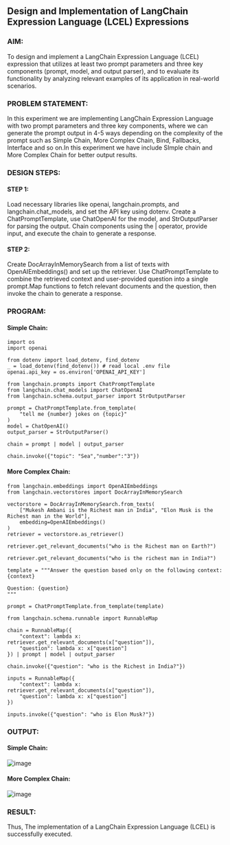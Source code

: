 ## Design and Implementation of LangChain Expression Language (LCEL) Expressions

### AIM:
To design and implement a LangChain Expression Language (LCEL) expression that utilizes at least two prompt parameters and three key components (prompt, model, and output parser), and to evaluate its functionality by analyzing relevant examples of its application in real-world scenarios.

### PROBLEM STATEMENT:
In this experiment we are implementing LangChain Expression Language with two prompt parameters and three key components, where we can generate the prompt output in 4-5 ways depending on the complexity of the prompt such as Simple Chain, More Complex Chain, Bind, Fallbacks, Interface and so on.In this experiment we have include SImple chain and More Complex Chain for better output results.

### DESIGN STEPS:

#### STEP 1:
Load necessary libraries like openai, langchain.prompts, and langchain.chat_models, and set the API key using dotenv. Create a ChatPromptTemplate, use ChatOpenAI for the model, and StrOutputParser for parsing the output. Chain components using the | operator, provide input, and execute the chain to generate a response.



#### STEP 2:
Create DocArrayInMemorySearch from a list of texts with OpenAIEmbeddings() and set up the retriever.  Use ChatPromptTemplate to combine the retrieved context and user-provided question into a single prompt.Map functions to fetch relevant documents and the question, then invoke the chain to generate a response.

### PROGRAM:
#### Simple Chain:
```
import os
import openai

from dotenv import load_dotenv, find_dotenv
_ = load_dotenv(find_dotenv()) # read local .env file
openai.api_key = os.environ['OPENAI_API_KEY']

from langchain.prompts import ChatPromptTemplate
from langchain.chat_models import ChatOpenAI
from langchain.schema.output_parser import StrOutputParser

prompt = ChatPromptTemplate.from_template(
    "tell me {number} jokes on {topic}"
)
model = ChatOpenAI()
output_parser = StrOutputParser()

chain = prompt | model | output_parser

chain.invoke({"topic": "Sea","number":"3"})
```
#### More Complex Chain:
```
from langchain.embeddings import OpenAIEmbeddings
from langchain.vectorstores import DocArrayInMemorySearch
```
```
vectorstore = DocArrayInMemorySearch.from_texts(
    ["Mukesh Ambani is the Richest man in India", "Elon Musk is the Richest man in the World"],
    embedding=OpenAIEmbeddings()
)
retriever = vectorstore.as_retriever()
```
```
retriever.get_relevant_documents("who is the Richest man on Earth?")
```
```
retriever.get_relevant_documents("who is the richest man in India?")
```
```
template = """Answer the question based only on the following context:
{context}

Question: {question}
"""
```
```
prompt = ChatPromptTemplate.from_template(template)
```
```
from langchain.schema.runnable import RunnableMap
```
```
chain = RunnableMap({
    "context": lambda x: retriever.get_relevant_documents(x["question"]),
    "question": lambda x: x["question"]
}) | prompt | model | output_parser
```
```
chain.invoke({"question": "who is the Richest in India?"})
```
```
inputs = RunnableMap({
    "context": lambda x: retriever.get_relevant_documents(x["question"]),
    "question": lambda x: x["question"]
})
```
```
inputs.invoke({"question": "who is Elon Musk?"})
```
### OUTPUT:
#### Simple Chain:

![image](https://github.com/user-attachments/assets/a5f74c1c-1f4e-4472-ac8f-4119c68ee8a3)


#### More Complex Chain:

![image](https://github.com/user-attachments/assets/b678e097-0792-4d8a-8d74-6cd4077bf52e)


### RESULT:
Thus, The implementation of a LangChain Expression Language (LCEL) is successfully executed.
